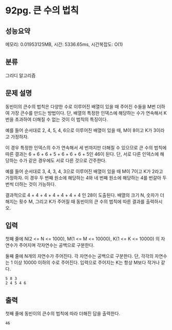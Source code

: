 # 92pg. 큰 수의 법칙

## 성능요약

메모리: 0.01953125MB, 시간: 5336.65ms, 시간복잡도: O(1)

## 분류

그리디 알고리즘

## 문제 설명

동빈이의 큰수의 법칙은 다양한 수로 이루어진 배열이 있을 때 주어진 수들을 M번 더하여 가장 큰수를 만드는 방법이다. 단, 배열의 특정한 인덱스에 해당하는 수가 연속해서 K번을 초과하여 더해질 수 없는 것이 이 법칙의 특징이다.

예를 들어 순서대로 2, 4, 5, 4, 6으로 이루어진 배열이 있을 때, M이 8이고 K가 3이라고 가정하자.

이 경우 특정한 인덱스의 수가 연속해서 세 번까지만 더해질 수 있으므로 큰 수의 법칙에 따른 결과는 6 + 6 + 6 + 5 + 6 + 6 + 6 + 5인 46이 된다. 단, 서로 다른 인덱스에 해당하는 수가 같은 경우에도 서로 다른 것으로 간주한다.

예를 들어 순서대로 3, 4, 3, 4, 3으로 이루어진 배열이 있을 때 M이 7이고 K가 2라고 가정하자. 이 경우 두 번째 원소에 해당하는 4와 네 번째 원소에 해당하는 4를 번갈아 두 번씩 더하는 것이 가능하다.

결과적으로 4 + 4 + 4 + 4 + 4 + 4 + 4 인 28이 도출된다.
배열의 크기 N, 숫자가 더해지는 횟수 M, 그리고 K가 주어질 때 동빈이의 큰 수의 법칙에 따른 결과를 출력하시오.

## 입력

첫째 줄에 N(2 <= N <= 1000), M(1 <= M <= 10000), K(1 <= K <= 10000) 의 자연수가 주어지며 각자연수는 공백으로 구분한다.

둘째 줄에 N개의 자연수가 주어진다. 각 자연수는 공백으로 구분한다.
단, 각각의 자연수는 1 이상 10000 이하의 수로 주어진다.
입력으로 주어지는 K는 항상 M보다 작거나 같다.

```
5 8 3
2 4 5 4 6
```
## 출력

첫째 줄에 동빈이의 큰수의 법칙에 따라 더해진 답을 출력한다.

```
46
```